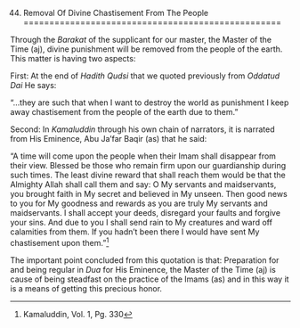 44. Removal Of Divine Chastisement From The People
==================================================

Through the *Barakat* of the supplicant for our master, the Master of
the Time (aj), divine punishment will be removed from the people of the
earth. This matter is having two aspects:

First: At the end of *Hadith Qudsi* that we quoted previously from
*Oddatud Dai* He says:

“…they are such that when I want to destroy the world as punishment I
keep away chastisement from the people of the earth due to them.”

Second: In *Kamaluddin* through his own chain of narrators, it is
narrated from His Eminence, Abu Ja’far Baqir (as) that he said:

“A time will come upon the people when their Imam shall disappear from
their view. Blessed be those who remain firm upon our guardianship
during such times. The least divine reward that shall reach them would
be that the Almighty Allah shall call them and say: O My servants and
maidservants, you brought faith in My secret and believed in My unseen.
Then good news to you for My goodness and rewards as you are truly My
servants and maidservants. I shall accept your deeds, disregard your
faults and forgive your sins. And due to you I shall send rain to My
creatures and ward off calamities from them. If you hadn’t been there I
would have sent My chastisement upon them.”[^1]

The important point concluded from this quotation is that: Preparation
for and being regular in *Dua* for His Eminence, the Master of the Time
(aj) is cause of being steadfast on the practice of the Imams (as) and
in this way it is a means of getting this precious honor.

[^1]: Kamaluddin, Vol. 1, Pg. 330



